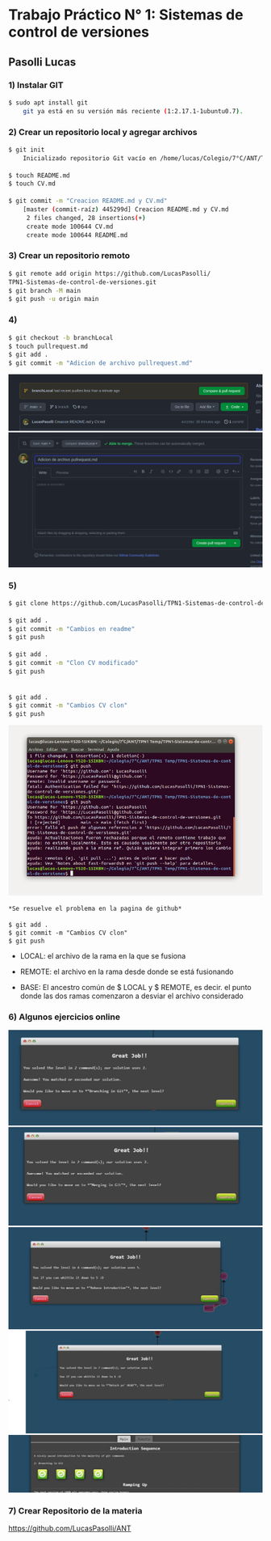 # Trabajo Práctico N° 1: Sistemas de control de versiones

## Pasolli Lucas

### 1) Instalar GIT

```sh
$ sudo apt install git
    git ya está en su versión más reciente (1:2.17.1-1ubuntu0.7).
```

### 2) Crear un repositorio local y agregar archivos

```sh
$ git init
    Inicializado repositorio Git vacío en /home/lucas/Colegio/7°C/ANT/Trabajo Práctico N° 1:             Sistemas de control de versiones/.git/
    
$ touch README.md
$ touch CV.md

$ git commit -m "Creacion README.md y CV.md"
    [master (commit-raíz) 445299d] Creacion README.md y CV.md
     2 files changed, 28 insertions(+)
     create mode 100644 CV.md
     create mode 100644 README.md

``` 

### 3) Crear un repositorio remoto

```sh
$ git remote add origin https://github.com/LucasPasolli/
TPN1-Sistemas-de-control-de-versiones.git
$ git branch -M main
$ git push -u origin main

```
### 4)
```sh
$ git checkout -b branchLocal
$ touch pullrequest.md
$ git add .
$ git commit -m "Adicion de archivo pullrequest.md"
```
![](<Imagenes/TPN1/1.png>)
![](<Imagenes/TPN1/2.png>)

### 5)
```sh
$ git clone https://github.com/LucasPasolli/TPN1-Sistemas-de-control-de-versiones.git

$ git add .
$ git commit -m "Cambios en readme"
$ git push

$ git add .
$ git commit -m "Clon CV modificado"
$ git push


$ git add .
$ git commit -m "Cambios CV clon"
$ git push
```
![](<Imagenes/TPN1/3.png>)
```
*Se resuelve el problema en la pagina de github*

$ git add .
$ git commit -m "Cambios CV clon"
$ git push
```


* LOCAL: el archivo de la rama en la que se fusiona

* REMOTE: el archivo en la rama desde donde se está fusionando

* BASE: El ancestro común de $ LOCAL y $ REMOTE, es decir. el punto donde las dos ramas comenzaron a desviar el archivo considerado

### 6) Algunos ejercicios online
![](<Imagenes/TPN1/5.jpeg>)
![](<Imagenes/TPN1/6.jpeg>)
![](<Imagenes/TPN1/7.jpeg>)
![](<Imagenes/TPN1/8.jpeg>)
![](<Imagenes/TPN1/9.jpeg>)

### 7) Crear Repositorio de la materia

https://github.com/LucasPasolli/ANT
